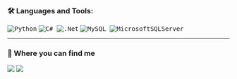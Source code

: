 <!--
<img src="https://capsule-render.vercel.app/api?type=waving&color=0:5433FF,50:20BDFF,100:7114b3&height=150&text=Hello!%20I'm%20Gabriel%20👋&fontSize=25&fontAlignY=25&fontColor=f7f5f5" alt="header" width="100%" />


![visitors](https://visitor-badge.laobi.icu/badge?page_id=gaos-oliveira.gaos-oliveira)



```python
class GaOS(object):
    def __init__(self):
        self.username = 'GaOS-Oliveira'
        self.name = 'Gabriel Olivera'
        self.language_spoken = ["pt_BR", "en_US"]
        
    def getInformationAboutMe(self):
        for attribute, value in self.__dict__.items():
            print(attribute, '=', value)

me = GaOS()
me.getInformationAboutMe()
```
-->
### 🛠 Languages and Tools:
<kbd align="center">![Python](https://img.shields.io/badge/python-14354C?style=for-the-badge&logo=python&logoColor=white)</kbd>
<kbd align="center">![C#](https://img.shields.io/badge/c%23-%23239120.svg?style=for-the-badge&logo=c-sharp&logoColor=white)
![.Net](https://img.shields.io/badge/.NET-5C2D91?style=for-the-badge&logo=.net&logoColor=white)</kbd>
<kbd align="center">![MySQL](https://img.shields.io/badge/mysql-%2300f.svg?style=for-the-badge&logo=mysql&logoColor=white)
![MicrosoftSQLServer](https://img.shields.io/badge/Microsoft%20SQL%20Server-CC2927?style=for-the-badge&logo=microsoft%20sql%20server&logoColor=white)</kbd>


<hr>

<!--### More Stuff:-->

<!--
<details>
  <summary><b>📊 Stats</b></summary>
    <br>
    <img height="160em" src="https://github-readme-stats.vercel.app/api?username=GaOS-Oliveira&show_icons=true&theme=tokyonight&include_all_commits=true&count_private=true"/>
    <img height="160em" src="https://github-readme-stats.vercel.app/api/top-langs/?username=GaOS-Oliveira&layout=compact&langs_count=16&theme=tokyonight"/>
</details>
-->
### 📧 Where you can find me

<kbd><a href="https://www.linkedin.com/in/gaosoliveira/" target="_blank"><img src ="https://img.shields.io/badge/LinkedIn-0077B5?style=for-the-badge&logo=linkedin&logoColor=white" target="_blank"></a></kbd>
    <kbd><a href="https://mail.google.com/mail/u/0/#search/gabrieloliveira.gos04@gmail.com" target="_blank"><img src ="https://img.shields.io/badge/Gmail-D14836?style=for-the-badge&logo=gmail&logoColor=white" target="_blank"></a></kbd>
<!--
<details>
  <summary><b>📧 Where you can find me</b></summary>
    <br>
    <kbd><a href="https://www.linkedin.com/in/gaosoliveira/" target="_blank"><img src ="https://img.shields.io/badge/LinkedIn-0077B5?style=for-the-badge&logo=linkedin&logoColor=white" target="_blank"></a></kbd>
    <kbd><a href="https://mail.google.com/mail/u/0/#search/gabrieloliveira.gos04@gmail.com" target="_blank"><img src ="https://img.shields.io/badge/Gmail-D14836?style=for-the-badge&logo=gmail&logoColor=white" target="_blank"></a></kbd>
</details>
-->
<!-- Help:

https://github.com/Ileriayo/markdown-badges
https://github.com/cnrad/lanyard-profile-readme

-->

<!-- Learning:

![Unity](https://img.shields.io/badge/unity-%23000000.svg?style=for-the-badge&logo=unity&logoColor=white)
![Blender](https://img.shields.io/badge/blender-%23F5792A.svg?style=for-the-badge&logo=blender&logoColor=white)

-->
  
<!-- To Learn Queue:

![Aseprite](https://img.shields.io/badge/Aseprite-FFFFFF?style=for-the-badge&logo=Aseprite&logoColor=#7D929E)
![Adobe Photoshop](https://img.shields.io/badge/adobe%20photoshop-%2331A8FF.svg?style=for-the-badge&logo=adobe%20photoshop&logoColor=white)  

![PyTorch](https://img.shields.io/badge/PyTorch-%23EE4C2C.svg?style=for-the-badge&logo=PyTorch&logoColor=white)
![Keras](https://img.shields.io/badge/Keras-%23D00000.svg?style=for-the-badge&logo=Keras&logoColor=white)
![NumPy](https://img.shields.io/badge/numpy-%23013243.svg?style=for-the-badge&logo=numpy&logoColor=white)
![Pandas](https://img.shields.io/badge/pandas-%23150458.svg?style=for-the-badge&logo=pandas&logoColor=white)
![scikit-learn](https://img.shields.io/badge/scikit--learn-%23F7931E.svg?style=for-the-badge&logo=scikit-learn&logoColor=white)
![SciPy](https://img.shields.io/badge/SciPy-%230C55A5.svg?style=for-the-badge&logo=scipy&logoColor=%white)

-->
